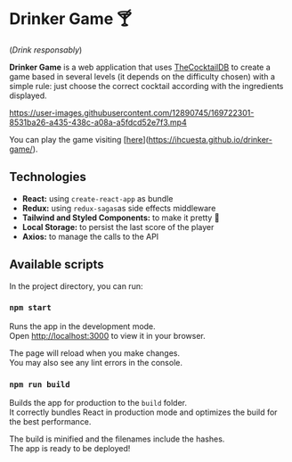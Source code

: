 # Drinker Game 🍸

(_Drink responsably_)

**Drinker Game** is a web application that uses [TheCocktailDB](https://www.thecocktaildb.com/) to create a game based in several levels (it depends on the difficulty chosen) with a simple rule: just choose the correct cocktail according with the ingredients displayed.



https://user-images.githubusercontent.com/12890745/169722301-8531ba26-a435-438c-a08a-a5fdcd52e7f3.mp4



You can play the game visiting [[here](https://ihcuesta.github.io/drinker-game/)](https://ihcuesta.github.io/drinker-game/).

## Technologies

- **React:** using `create-react-app` as bundle
- **Redux:** using `redux-sagas`as side effects middleware
- **Tailwind and Styled Components:** to make it pretty 💅
- **Local Storage:** to persist the last score of the player
- **Axios:** to manage the calls to the API

## Available scripts

In the project directory, you can run:

### `npm start`

Runs the app in the development mode.\
Open [http://localhost:3000](http://localhost:3000) to view it in your browser.

The page will reload when you make changes.\
You may also see any lint errors in the console.

### `npm run build`

Builds the app for production to the `build` folder.\
It correctly bundles React in production mode and optimizes the build for the best performance.

The build is minified and the filenames include the hashes.\
The app is ready to be deployed!
